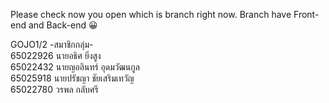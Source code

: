 Please check now you open which is branch right now. Branch have Front-end and Back-end 😀

GOJO1/2 
-สมาชิกกลุ่ม- <br>
65022926 นายอธิศ ยิ่งสูง <br>
65022432 นายญออินทร์ อุดมวัฒนกูล <br>
65025918 นายปรัชญา ชัยเสริมเทวัญ <br>
65022780 วรพล กลับศรี
<br>
